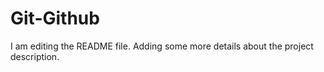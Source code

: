 # Git-Github

I am editing the README file. Adding some more details about the project description.
